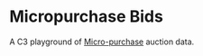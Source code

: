 # Micropurchase Bids

A C3 playground of [Micro-purchase](https://micropurchase.18f.gov) auction data.
